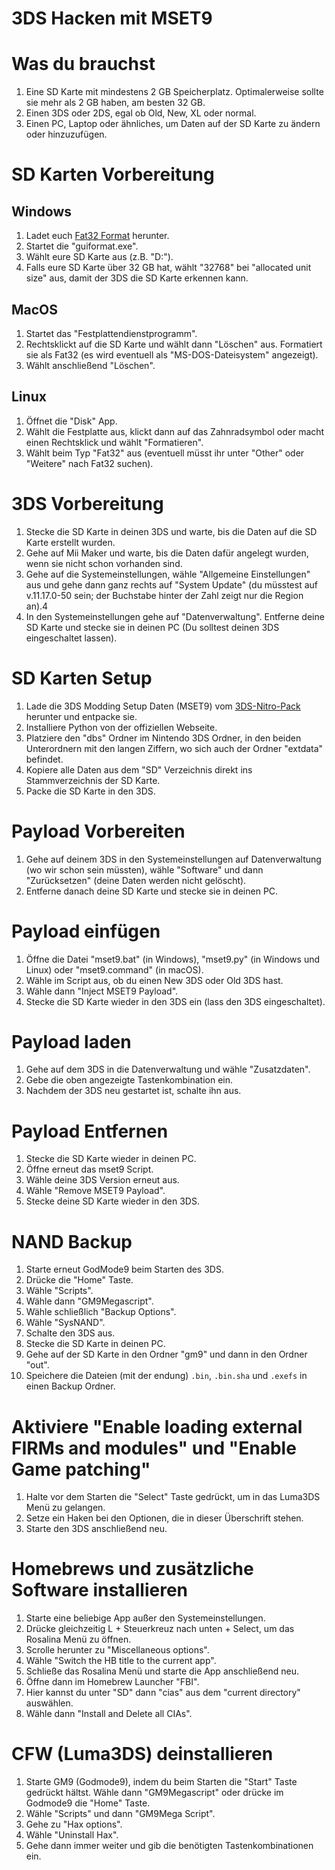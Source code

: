 # **3DS Hacken mit MSET9**

# Was du brauchst

1. Eine SD Karte mit mindestens 2 GB Speicherplatz. Optimalerweise sollte sie mehr als 2 GB haben, am besten 32 GB.
2. Einen 3DS oder 2DS, egal ob Old, New, XL oder normal.
3. Einen PC, Laptop oder ähnliches, um Daten auf der SD Karte zu ändern oder hinzuzufügen.

# SD Karten Vorbereitung

## Windows

1. Ladet euch [Fat32 Format](http://ridgecrop.co.uk/index.htm?guiformat.htm) herunter.
2. Startet die "guiformat.exe".
3. Wählt eure SD Karte aus (z.B. "D:").
4. Falls eure SD Karte über 32 GB hat, wählt "32768" bei "allocated unit size" aus, damit der 3DS die SD Karte erkennen kann.

## MacOS

1. Startet das "Festplattendienstprogramm".
2. Rechtsklickt auf die SD Karte und wählt dann "Löschen" aus. Formatiert sie als Fat32 (es wird eventuell als "MS-DOS-Dateisystem" angezeigt).
3. Wählt anschließend "Löschen".

## Linux

1. Öffnet die "Disk" App.
2. Wählt die Festplatte aus, klickt dann auf das Zahnradsymbol oder macht einen Rechtsklick und wählt "Formatieren".
3. Wählt beim Typ "Fat32" aus (eventuell müsst ihr unter "Other" oder "Weitere" nach Fat32 suchen).

# 3DS Vorbereitung

1. Stecke die SD Karte in deinen 3DS und warte, bis die Daten auf die SD Karte erstellt wurden.
2. Gehe auf Mii Maker und warte, bis die Daten dafür angelegt wurden, wenn sie nicht schon vorhanden sind.
3. Gehe auf die Systemeinstellungen, wähle "Allgemeine Einstellungen" aus und gehe dann ganz rechts auf "System Update" (du müsstest auf v.11.17.0-50 sein; der Buchstabe hinter der Zahl zeigt nur die Region an).4
4. In den Systemeinstellungen gehe auf "Datenverwaltung". Entferne deine SD Karte und stecke sie in deinen PC (Du solltest deinen 3DS eingeschaltet lassen).

# SD Karten Setup

1. Lade die 3DS Modding Setup Daten (MSET9) vom [3DS-Nitro-Pack](https://github.com/Nico-Shock/3DS-Nitro-Pack) herunter und entpacke sie.
2. Installiere Python von der offiziellen Webseite.
3. Platziere den "dbs" Ordner im Nintendo 3DS Ordner, in den beiden Unterordnern mit den langen Ziffern, wo sich auch der Ordner "extdata" befindet.
4. Kopiere alle Daten aus dem "SD" Verzeichnis direkt ins Stammverzeichnis der SD Karte.
5. Packe die SD Karte in den 3DS.

# Payload Vorbereiten

1. Gehe auf deinem 3DS in den Systemeinstellungen auf Datenverwaltung (wo wir schon sein müssten), wähle "Software" und dann "Zurücksetzen" (deine Daten werden nicht gelöscht).
2. Entferne danach deine SD Karte und stecke sie in deinen PC.

# Payload einfügen

1. Öffne die Datei "mset9.bat" (in Windows), "mset9.py" (in Windows und Linux) oder "mset9.command" (in macOS).
2. Wähle im Script aus, ob du einen New 3DS oder Old 3DS hast.
3. Wähle dann "Inject MSET9 Payload".
4. Stecke die SD Karte wieder in den 3DS ein (lass den 3DS eingeschaltet).

# Payload laden

1. Gehe auf dem 3DS in die Datenverwaltung und wähle "Zusatzdaten".
2. Gebe die oben angezeigte Tastenkombination ein.
3. Nachdem der 3DS neu gestartet ist, schalte ihn aus.

# Payload Entfernen

1. Stecke die SD Karte wieder in deinen PC.
2. Öffne erneut das mset9 Script.
3. Wähle deine 3DS Version erneut aus.
4. Wähle "Remove MSET9 Payload".
5. Stecke deine SD Karte wieder in den 3DS.

# NAND Backup

1. Starte erneut GodMode9 beim Starten des 3DS.
2. Drücke die "Home" Taste.
3. Wähle "Scripts".
4. Wähle dann "GM9Megascript".
5. Wähle schließlich "Backup Options".
6. Wähle "SysNAND".
7. Schalte den 3DS aus.
8. Stecke die SD Karte in deinen PC.
9. Gehe auf der SD Karte in den Ordner "gm9" und dann in den Ordner "out".
10. Speichere die Dateien (mit der endung) `.bin`, `.bin.sha` und `.exefs` in einen Backup Ordner.

# Aktiviere "Enable loading external FIRMs and modules" und "Enable Game patching"

1. Halte vor dem Starten die "Select" Taste gedrückt, um in das Luma3DS Menü zu gelangen.
2. Setze ein Haken bei den Optionen, die in dieser Überschrift stehen.
3. Starte den 3DS anschließend neu.

# Homebrews und zusätzliche Software installieren

1. Starte eine beliebige App außer den Systemeinstellungen.
2. Drücke gleichzeitig L + Steuerkreuz nach unten + Select, um das Rosalina Menü zu öffnen.
3. Scrolle herunter zu "Miscellaneous options".
4. Wähle "Switch the HB title to the current app".
5. Schließe das Rosalina Menü und starte die App anschließend neu.
6. Öffne dann im Homebrew Launcher "FBI".
7. Hier kannst du unter "SD" dann "cias" aus dem "current directory" auswählen.
8. Wähle dann "Install and Delete all CIAs".


# CFW (Luma3DS) deinstallieren

1. Starte GM9 (Godmode9), indem du beim Starten die "Start" Taste gedrückt hältst. Wähle dann "GM9Megascript" oder drücke im Godmode9 die "Home" Taste.
2. Wähle "Scripts" und dann "GM9Mega Script".
3. Gehe zu "Hax options".
4. Wähle "Uninstall Hax".
5. Gehe dann immer weiter und gib die benötigten Tastenkombinationen ein.
